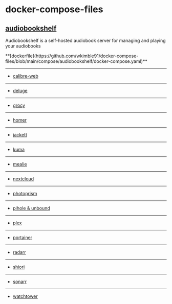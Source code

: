 # docker-compose-files

## [audiobookshelf](https://github.com/advplyr/audiobookshelf)

<p>Audiobookshelf is a self-hosted audiobook server for managing and playing your audiobooks</p>
**[dockerfile](https://github.com/wkimble91/docker-compose-files/blob/main/compose/audiobookshelf/docker-compose.yaml)**

---
- [calibre-web](https://github.com/wkimble91/docker-compose-files/blob/main/compose/calibre-web/docker-compose.yaml)
---
- [deluge](https://github.com/wkimble91/docker-compose-files/blob/main/compose/deluge/docker-compose.yaml)
---
- [grocy](https://github.com/wkimble91/docker-compose-files/blob/main/compose/grocy/docker-compose.yaml)
---
- [homer](https://github.com/wkimble91/docker-compose-files/blob/main/compose/homer/docker-compose.yaml)
---
- [jackett](https://github.com/wkimble91/docker-compose-files/blob/main/compose/jackett/docker-compose.yaml)
---
- [kuma](https://github.com/wkimble91/docker-compose-files/blob/main/compose/uptime-kuma/docker-compose.yaml)
---
- [mealie](https://github.com/wkimble91/docker-compose-files/blob/main/compose/mealie/docker-compose.yaml)
---
- [nextcloud](https://github.com/wkimble91/docker-compose-files/blob/main/compose/nextcloud/docker-compose.yaml)
---
- [photoprism](https://github.com/wkimble91/docker-compose-files/blob/main/compose/photoprism/docker-compose.yaml)
---
- [pihole & unbound](https://github.com/wkimble91/docker-compose-files/blob/main/compose/pihole/docker-compose.yaml)
---
- [plex](https://github.com/wkimble91/docker-compose-files/blob/main/compose/plex/docker-compose.yaml)
---
- [portainer](https://github.com/wkimble91/docker-compose-files/blob/main/compose/portainer/docker-compose.yaml)
---
- [radarr](https://github.com/wkimble91/docker-compose-files/blob/main/compose/radarr/docker-compose.yaml)
---
- [shiori](https://github.com/wkimble91/docker-compose-files/blob/main/compose/shiori/docker-compose.yaml)
---
- [sonarr](https://github.com/wkimble91/docker-compose-files/blob/main/compose/sonarr/docker-compose.yaml)
---
- [watchtower](https://github.com/wkimble91/docker-compose-files/blob/main/compose/watchtower/docker-compose.yaml)
